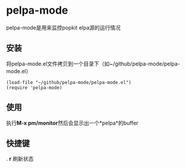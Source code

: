 # pelpa-mode
pelpa-mode是用来监控popkit elpa源的运行情况

## 安装
将pelpa-mode.el文件拷贝到一个目录下（如~/github/pelpa-mode/pelpa-mode.el）  
```elisp
(load-file "~/github/pelpa-mode/pelpa-mode.el")
(require 'pelpa-mode)
```

## 使用
执行**M-x pm/monitor**然后会显示出一个\*pelpa*的buffer

## 快捷键
. **r**  刷新状态
